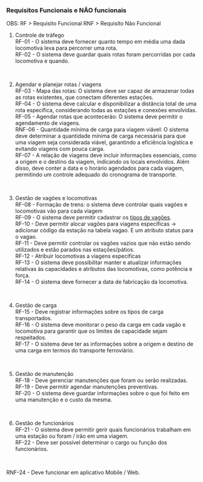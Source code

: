 ### Requisitos Funcionais e NÃO funcionais
OBS: 
RF > Requisito Funcional
RNF > Requisito Não Funcional

1. Controle de tráfego <br>
RF-01 - O sistema deve fornecer quanto tempo em média uma dada locomotiva leva para percorrer uma rota. <br>
RF-02 - O sistema deve guardar quais rotas foram percorridas por cada locomotiva e quando. <br>

<br>

2. Agendar e planejar rotas / viagens <br>
RF-03 - Mapa das rotas: O sistema deve ser capaz de armazenar todas as rotas existentes, que conectam diferentes estações. <br>
RF-04 - O sistema deve calcular e disponibilizar a distância total de uma rota específica, considerando todas as estações e conexões envolvidas. <br>
RF-05 - Agendar rotas que acontecerão: O sistema deve permitir o agendamento de viagens. <br>
RNF-06 - Quantidade mínima de carga para viagem viável: O sistema deve determinar a quantidade mínima de carga necessária para que uma viagem seja considerada viável, garantindo a eficiência logística e evitando viagens com pouca carga. <br>
RF-07 - A relação de viagens deve incluir informações essenciais, como a origem e o destino da viagem, indicando os locais envolvidos. Além disso, deve conter a data e o horário agendados para cada viagem, permitindo um controle adequado do cronograma de transporte. <br>

<br>

3. Gestão de vagões e locomotivas <br>
RF-08 - Formação de trens: o sistema deve controlar quais vagões e locomotivas vão para cada viagem <br>
RF-09 - O sistema deve permitir cadastrar os [tipos de vagões](./tipos_vagoes.md). <br>
RF-10 - Deve permitir alocar vagões para viagens específicas -> adicionar código da estação na tabela vagao. E um atributo status para o vagao. <br>
RF-11 - Deve permitir controlar os vagões vazios que não estão sendo utilizados e estão parados nas estações/pátios. <br>
RF-12 - Atribuir locomotivas a viagens específicas <br>
RF-13 - O sistema deve possibilitar manter e atualizar informações relativas às capacidades e atributos das locomotivas, como potência e força. <br>
RF-14 - O sistema deve fornecer a data de fabricação da locomotiva. <br>

<br>

4. Gestão de carga <br>
RF-15 - Deve registrar informações sobre os tipos de carga transportados. <br>
RF-16 - O sistema deve monitorar o peso da carga em cada vagão e locomotiva para garantir que os limites de capacidade sejam respeitados. <br>
RF-17 - O sistema deve ter as informações sobre a origem e destino de uma carga em termos do transporte ferroviário. <br>

<br>

5. Gestão de manutenção <br>
RF-18 - Deve gerenciar manutenções que foram ou serão realizadas. <br>
RF-19 - Deve permitir agendar manutenções preventivas. <br>
RF-20 - O sistema deve guardar informações sobre o que foi feito em uma manutenção e o custo da mesma. <br>

<br>

6. Gestão de funcionários <br>
RF-21 - O sistema deve permitir gerir quais funcionários trabalham em uma estação ou foram / irão em uma viagem. <br>
RF-22 - Deve ser possível determinar o cargo ou função dos funcionários. <br>

<br>

RNF-24 - Deve funcionar em aplicativo Mobile / Web.
